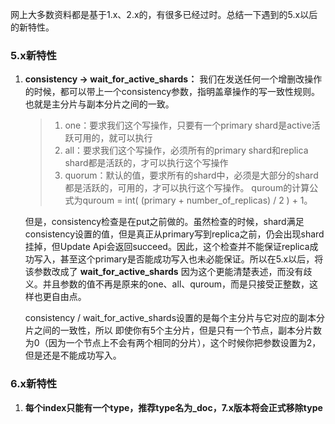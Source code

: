 网上大多数资料都是基于1.x、2.x的，有很多已经过时。总结一下遇到的5.x以后的新特性。

### 5.x新特性 ###
 
1. **consistency -> wait_for_active_shards：** 我们在发送任何一个增删改操作的时候，都可以带上一个consistency参数，指明盖章操作的写一致性规则。也就是主分片与副本分片之间的一致。
    > 1. one：要求我们这个写操作，只要有一个primary shard是active活跃可用的，就可以执行
    > 2. all：要求我们这个写操作，必须所有的primary shard和replica shard都是活跃的，才可以执行这个写操作
    > 3. quorum：默认的值，要求所有的shard中，必须是大部分的shard都是活跃的，可用的，才可以执行这个写操作。
    > quroum的计算公式为quroum = int( (primary + number_of_replicas) / 2 ) + 1。
    > 
    但是，consistency检查是在put之前做的。虽然检查的时候，shard满足consistency设置的值，但是真正从primary写到replica之前，仍会出现shard挂掉，但Update Api会返回succeed。因此，这个检查并不能保证replica成功写入，甚至这个primary是否能成功写入也未必能保证。所以在5.x以后，将该参数改成了 **wait_for_active_shards** 因为这个更能清楚表述，而没有歧义。并且参数的值不再是原来的one、all、quroum，而是只接受正整数，这样也更自由点。
    
    consistency / wait_for_active_shards设置的是每个主分片与它对应的副本分片之间的一致性，所以 即使你有5个主分片，但是只有一个节点，副本分片数为0（因为一个节点上不会有两个相同的分片），这个时候你把参数设置为2，但是还是不能成功写入。


### 6.x新特性 ###
1. **每个index只能有一个type，推荐type名为_doc，7.x版本将会正式移除type**